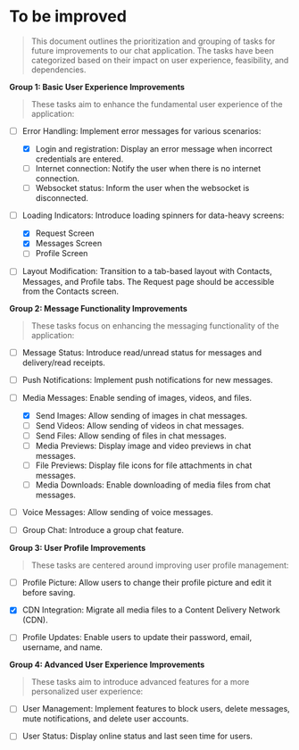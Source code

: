 # To be improved

> This document outlines the prioritization and grouping of tasks for
> future improvements to our chat application. The tasks have been
> categorized based on their impact on user experience, feasibility, and
> dependencies.

**Group 1: Basic User Experience Improvements**
> These tasks aim to enhance the fundamental user experience of the
> application:

 - [ ] Error Handling: Implement error messages for various scenarios:
	
	 - [x] Login and registration: Display an error message when incorrect
       credentials are entered.
	 - [ ] Internet connection: Notify the user when there is no internet
       connection.
	 - [ ] Websocket status: Inform the user when the websocket is
       disconnected.
 - [ ] Loading Indicators: Introduce loading spinners for data-heavy
       screens:
	 - [x] Request Screen
	 - [x] Messages Screen
	 - [ ] Profile Screen

- [ ] Layout Modification: Transition to a tab-based layout with Contacts, Messages, and Profile tabs. The Request page should be accessible from the Contacts screen.

**Group 2: Message Functionality Improvements**

> These tasks focus on enhancing the messaging functionality of the
> application:

- [ ] Message Status: Introduce read/unread status for messages and delivery/read receipts.

- [ ] Push Notifications: Implement push notifications for new messages.

- [ ] Media Messages: Enable sending of images, videos, and files.
  - [x] Send Images: Allow sending of images in chat messages.
  - [ ] Send Videos: Allow sending of videos in chat messages.
  - [ ] Send Files: Allow sending of files in chat messages.
  - [ ] Media Previews: Display image and video previews in chat messages.
  - [ ] File Previews: Display file icons for file attachments in chat messages.
  - [ ] Media Downloads: Enable downloading of media files from chat messages.

- [ ] Voice Messages: Allow sending of voice messages.

- [ ] Group Chat: Introduce a group chat feature.

**Group 3: User Profile Improvements**

> These tasks are centered around improving user profile management:

- [ ] Profile Picture: Allow users to change their profile picture and edit it before saving.

- [x] CDN Integration: Migrate all media files to a Content Delivery Network (CDN).

- [ ] Profile Updates: Enable users to update their password, email, username, and name.

**Group 4: Advanced User Experience Improvements**

> These tasks aim to introduce advanced features for a more personalized
> user experience:

- [ ] User Management: Implement features to block users, delete messages, mute notifications, and delete user accounts.

- [ ] User Status: Display online status and last seen time for users.